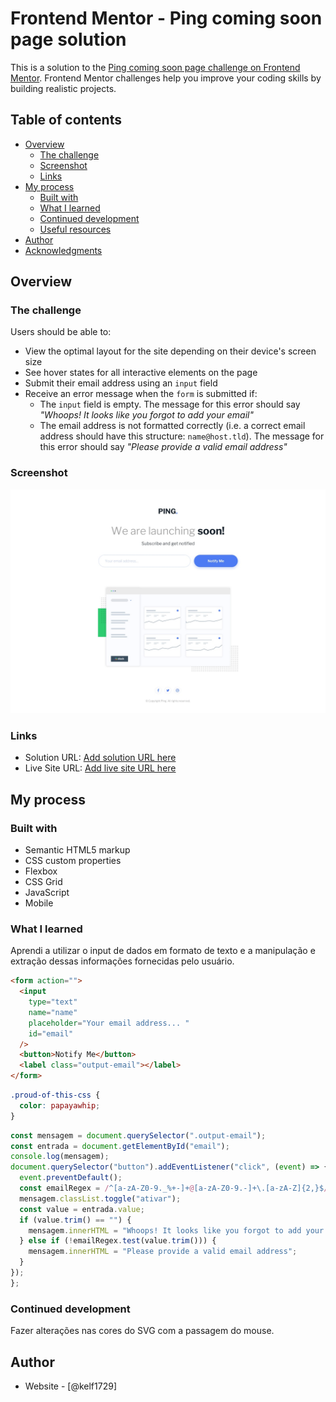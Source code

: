 # Frontend Mentor - Ping coming soon page solution

This is a solution to the [Ping coming soon page challenge on Frontend Mentor](https://www.frontendmentor.io/challenges/ping-single-column-coming-soon-page-5cadd051fec04111f7b848da). Frontend Mentor challenges help you improve your coding skills by building realistic projects.

## Table of contents

- [Overview](#overview)
  - [The challenge](#the-challenge)
  - [Screenshot](#screenshot)
  - [Links](#links)
- [My process](#my-process)
  - [Built with](#built-with)
  - [What I learned](#what-i-learned)
  - [Continued development](#continued-development)
  - [Useful resources](#useful-resources)
- [Author](#author)
- [Acknowledgments](#acknowledgments)

## Overview

### The challenge

Users should be able to:

- View the optimal layout for the site depending on their device's screen size
- See hover states for all interactive elements on the page
- Submit their email address using an `input` field
- Receive an error message when the `form` is submitted if:
  - The `input` field is empty. The message for this error should say _"Whoops! It looks like you forgot to add your email"_
  - The email address is not formatted correctly (i.e. a correct email address should have this structure: `name@host.tld`). The message for this error should say _"Please provide a valid email address"_

### Screenshot

![](./design/desktop-design.jpg)

### Links

- Solution URL: [Add solution URL here](https://github.com/Kelf1729/Front_Mentor_PingComing.git)
- Live Site URL: [Add live site URL here](https://kelf1729.github.io/Front_Mentor_PingComing/)

## My process

### Built with

- Semantic HTML5 markup
- CSS custom properties
- Flexbox
- CSS Grid
- JavaScript
- Mobile

### What I learned

Aprendi a utilizar o input de dados em formato de texto e a manipulação e extração dessas informações fornecidas pelo usuário.

```html
<form action="">
  <input
    type="text"
    name="name"
    placeholder="Your email address... "
    id="email"
  />
  <button>Notify Me</button>
  <label class="output-email"></label>
</form>
```

```css
.proud-of-this-css {
  color: papayawhip;
}
```

```js
const mensagem = document.querySelector(".output-email");
const entrada = document.getElementById("email");
console.log(mensagem);
document.querySelector("button").addEventListener("click", (event) => {
  event.preventDefault();
  const emailRegex = /^[a-zA-Z0-9._%+-]+@[a-zA-Z0-9.-]+\.[a-zA-Z]{2,}$/;
  mensagem.classList.toggle("ativar");
  const value = entrada.value;
  if (value.trim() == "") {
    mensagem.innerHTML = "Whoops! It looks like you forgot to add your email";
  } else if (!emailRegex.test(value.trim())) {
    mensagem.innerHTML = "Please provide a valid email address";
  }
});
};
```

### Continued development

Fazer alterações nas cores do SVG com a passagem do mouse.

## Author

- Website - [@kelf1729]
